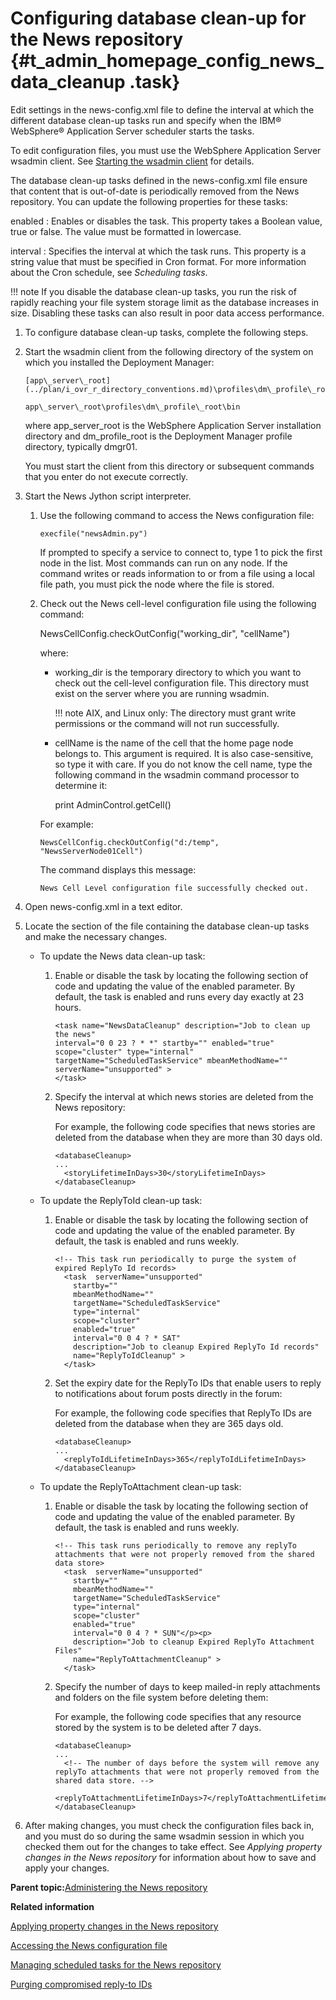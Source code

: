 # Configuring database clean-up for the News repository {#t_admin_homepage_config_news_data_cleanup .task}

Edit settings in the news-config.xml file to define the interval at which the different database clean-up tasks run and specify when the IBM® WebSphere® Application Server scheduler starts the tasks.

To edit configuration files, you must use the WebSphere Application Server wsadmin client. See [Starting the wsadmin client](t_admin_wsadmin_starting.md) for details.

The database clean-up tasks defined in the news-config.xml file ensure that content that is out-of-date is periodically removed from the News repository. You can update the following properties for these tasks:

enabled
:   Enables or disables the task. This property takes a Boolean value, true or false. The value must be formatted in lowercase.

interval
:   Specifies the interval at which the task runs. This property is a string value that must be specified in Cron format. For more information about the Cron schedule, see *Scheduling tasks*.

!!! note
    If you disable the database clean-up tasks, you run the risk of rapidly reaching your file system storage limit as the database increases in size. Disabling these tasks can also result in poor data access performance.

1.  To configure database clean-up tasks, complete the following steps.
2.  Start the wsadmin client from the following directory of the system on which you installed the Deployment Manager:

    ```
    [app\_server\_root](../plan/i_ovr_r_directory_conventions.md)\profiles\dm\_profile\_root\bin
    ```

    ```
    app\_server\_root\profiles\dm\_profile\_root\bin
    ```

    where app\_server\_root is the WebSphere Application Server installation directory and dm\_profile\_root is the Deployment Manager profile directory, typically dmgr01.

    You must start the client from this directory or subsequent commands that you enter do not execute correctly.

3.  Start the News Jython script interpreter.

    1.  Use the following command to access the News configuration file:

        ```
        execfile("newsAdmin.py")
        ```

        If prompted to specify a service to connect to, type 1 to pick the first node in the list. Most commands can run on any node. If the command writes or reads information to or from a file using a local file path, you must pick the node where the file is stored.

    2.  Check out the News cell-level configuration file using the following command:

        NewsCellConfig.checkOutConfig\("working\_dir", "cellName"\)

        where:

        -   working\_dir is the temporary directory to which you want to check out the cell-level configuration file. This directory must exist on the server where you are running wsadmin.

            !!! note
    AIX, and Linux only: The directory must grant write permissions or the command will not run successfully.

        -   cellName is the name of the cell that the home page node belongs to. This argument is required. It is also case-sensitive, so type it with care. If you do not know the cell name, type the following command in the wsadmin command processor to determine it:

            print AdminControl.getCell\(\)

        For example:

        ```
        NewsCellConfig.checkOutConfig("d:/temp", "NewsServerNode01Cell")
        
        ```

        The command displays this message:

        ```
        News Cell Level configuration file successfully checked out.
        ```

4.  Open news-config.xml in a text editor.

5.  Locate the section of the file containing the database clean-up tasks and make the necessary changes.

    -   To update the News data clean-up task:
        1.  Enable or disable the task by locating the following section of code and updating the value of the enabled parameter. By default, the task is enabled and runs every day exactly at 23 hours.

            ```
            <task name="NewsDataCleanup" description="Job to clean up the news"
            interval="0 0 23 ? * *" startby="" enabled="true" scope="cluster" type="internal"
            targetName="ScheduledTaskService" mbeanMethodName="" serverName="unsupported" >
            </task>
            ```

        2.  Specify the interval at which news stories are deleted from the News repository:

            For example, the following code specifies that news stories are deleted from the database when they are more than 30 days old.

            ```
            <databaseCleanup>
            ...
              <storyLifetimeInDays>30</storyLifetimeInDays>
            </databaseCleanup>
            ```

    -   To update the ReplyToId clean-up task:
        1.  Enable or disable the task by locating the following section of code and updating the value of the enabled parameter. By default, the task is enabled and runs weekly.

            ```
            <!-- This task run periodically to purge the system of expired ReplyTo Id records>
              <task  serverName="unsupported"
                startby=""
                mbeanMethodName=""
                targetName="ScheduledTaskService"
                type="internal"
                scope="cluster"
                enabled="true"
                interval="0 0 4 ? * SAT"
                description="Job to cleanup Expired ReplyTo Id records"
                name="ReplyToIdCleanup" >
              </task>
            ```

        2.  Set the expiry date for the ReplyTo IDs that enable users to reply to notifications about forum posts directly in the forum:

            For example, the following code specifies that ReplyTo IDs are deleted from the database when they are 365 days old.

            ```
            <databaseCleanup>
            ...
              <replyToIdLifetimeInDays>365</replyToIdLifetimeInDays>
            </databaseCleanup>
            ```

    -   To update the ReplyToAttachment clean-up task:
        1.  Enable or disable the task by locating the following section of code and updating the value of the enabled parameter. By default, the task is enabled and runs weekly.

            ```
            <!-- This task runs periodically to remove any replyTo attachments that were not properly removed from the shared data store>
              <task  serverName="unsupported"
                startby=""
                mbeanMethodName=""
                targetName="ScheduledTaskService"
                type="internal"
                scope="cluster"
                enabled="true"
                interval="0 0 4 ? * SUN"</p><p>
                description="Job to cleanup Expired ReplyTo Attachment Files"
                name="ReplyToAttachmentCleanup" >
              </task>
            ```

        2.  Specify the number of days to keep mailed-in reply attachments and folders on the file system before deleting them:

            For example, the following code specifies that any resource stored by the system is to be deleted after 7 days.

            ```
            <databaseCleanup>
            ...
              <!-- The number of days before the system will remove any replyTo attachments that were not properly removed from the shared data store. -->
              <replyToAttachmentLifetimeInDays>7</replyToAttachmentLifetimeInDays>
            </databaseCleanup>
            ```

6.  After making changes, you must check the configuration files back in, and you must do so during the same wsadmin session in which you checked them out for the changes to take effect. See *Applying property changes in the News repository* for information about how to save and apply your changes.


**Parent topic:**[Administering the News repository](../admin/c_admin_news.md)

**Related information**  


[Applying property changes in the News repository](../admin/t_admin_news_apply_property_changes.md)

[Accessing the News configuration file](../admin/t_admin_homepage_access_news_config.md)

[Managing scheduled tasks for the News repository](../admin/t_admin_news_manage_scheduler.md)

[Purging compromised reply-to IDs](../admin/t_admin_news_purge_replyto_ids.md)

